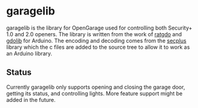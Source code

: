 # garagelib

garagelib is the library for OpenGarage used for controlling both Security+ 1.0 and 2.0 openers. The library is written from the work of [ratgdo](https://github.com/PaulWieland/ratgdo) and [gdolib](https://github.com/konnected-io/gdolib/blob/master/gdo.c) for Arduino. The encoding and decoding comes from the [secplus](https://github.com/argilo/secplus) library which the c files are added to the source tree to allow it to work as an Arduino library.

## Status

Currently garagelib only supports opening and closing the garage door, getting its status, and controlling lights. More feature support might be added in the future.

